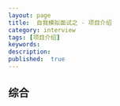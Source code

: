 ```yaml
---
layout: page
title:  自我模拟面试之 - 项目介绍
category: interview
tags: [项目介绍]
keywords:
description:
published:  true
---
```



## 综合

